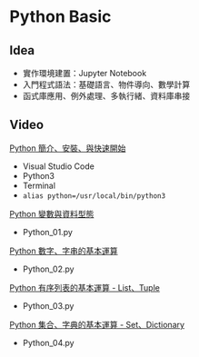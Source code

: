 # Python Basic

## Idea
- 實作環境建置：Jupyter Notebook
- 入門程式語法：基礎語言、物件導向、數學計算
- 函式庫應用、例外處理、多執行緒、資料庫串接

## Video 
[Python 簡介、安裝、與快速開始](https://www.youtube.com/watch?v=wqRlKVRUV_k&t=6s)
- Visual Studio Code
- Python3
- Terminal
- `alias python=/usr/local/bin/python3 `

[Python 變數與資料型態](https://www.youtube.com/watch?v=FMruNSjHOzQ&list=PL-g0fdC5RMboYEyt6QS2iLb_1m7QcgfHk&index=2)
- Python_01.py


[Python 數字、字串的基本運算](https://www.youtube.com/watch?v=bLRa4TZ99aY&list=PL-g0fdC5RMboYEyt6QS2iLb_1m7QcgfHk&index=3)
- Python_02.py

[Python 有序列表的基本運算 - List、Tuple](https://www.youtube.com/watch?v=JLU5oc4_VtA&list=PL-g0fdC5RMboYEyt6QS2iLb_1m7QcgfHk&index=4)
- Python_03.py

[Python 集合、字典的基本運算 - Set、Dictionary](https://www.youtube.com/watch?v=L3-KuGYhw78&list=PL-g0fdC5RMboYEyt6QS2iLb_1m7QcgfHk&index=5)
- Python_04.py
